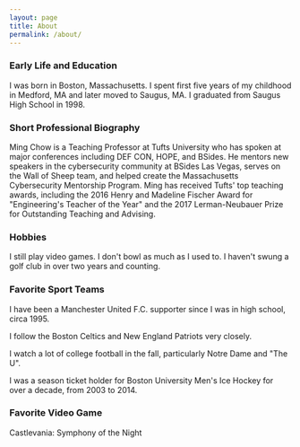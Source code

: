 ```yaml
---
layout: page
title: About
permalink: /about/
---
```


### Early Life and Education
I was born in Boston, Massachusetts. I spent first five years of my childhood in Medford, MA and later moved to Saugus, MA.  I graduated from Saugus High School in 1998.

### Short Professional Biography
Ming Chow is a Teaching Professor at Tufts University who has spoken at major conferences including DEF CON, HOPE, and BSides. He mentors new speakers in the cybersecurity community at BSides Las Vegas, serves on the Wall of Sheep team, and helped create the Massachusetts Cybersecurity Mentorship Program. Ming has received Tufts' top teaching awards, including the 2016 Henry and Madeline Fischer Award for "Engineering's Teacher of the Year" and the 2017 Lerman-Neubauer Prize for Outstanding Teaching and Advising.

### Hobbies
I still play video games.  I don't bowl as much as I used to.  I haven't swung a golf club in over two years and counting.

### Favorite Sport Teams
I have been a Manchester United F.C. supporter since I was in high school, circa 1995.

I follow the Boston Celtics and New England Patriots very closely.

I watch a lot of college football in the fall, particularly Notre Dame and "The U".

I was a season ticket holder for Boston University Men's Ice Hockey for over a decade, from 2003 to 2014.

### Favorite Video Game
Castlevania: Symphony of the Night
